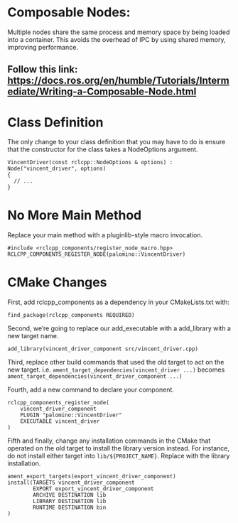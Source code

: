# Composable Nodes:
Multiple nodes share the same process and memory space by being loaded into a container. This avoids the overhead of IPC by using shared memory, improving performance.

Follow this link:
https://docs.ros.org/en/humble/Tutorials/Intermediate/Writing-a-Composable-Node.html
---
# Class Definition
The only change to your class definition that you may have to do is ensure that the constructor for the class takes a NodeOptions argument.
```
VincentDriver(const rclcpp::NodeOptions & options) : Node("vincent_driver", options)
{
  // ...
}
```

# No More Main Method
Replace your main method with a pluginlib-style macro invocation.
```
#include <rclcpp_components/register_node_macro.hpp>
RCLCPP_COMPONENTS_REGISTER_NODE(palomino::VincentDriver)
```

# CMake Changes
First, add rclcpp_components as a dependency in your CMakeLists.txt with:
```
find_package(rclcpp_components REQUIRED)
```
Second, we’re going to replace our add_executable with a add_library with a new target name.
```
add_library(vincent_driver_component src/vincent_driver.cpp)
```
Third, replace other build commands that used the old target to act on the new target. i.e. ```ament_target_dependencies(vincent_driver ...)``` becomes ```ament_target_dependencies(vincent_driver_component ...)```

Fourth, add a new command to declare your component.
```
rclcpp_components_register_node(
    vincent_driver_component
    PLUGIN "palomino::VincentDriver"
    EXECUTABLE vincent_driver
)
```
Fifth and finally, change any installation commands in the CMake that operated on the old target to install the library version instead. For instance, do not install either target into ```lib/${PROJECT_NAME}```. Replace with the library installation.
```
ament_export_targets(export_vincent_driver_component)
install(TARGETS vincent_driver_component
        EXPORT export_vincent_driver_component
        ARCHIVE DESTINATION lib
        LIBRARY DESTINATION lib
        RUNTIME DESTINATION bin
)
```